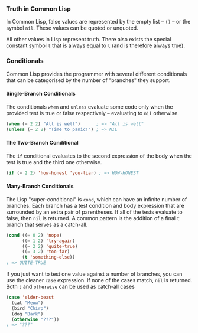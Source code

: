 ### Truth in Common Lisp

In Common Lisp, false values are represented by the empty list – `()` – or the
symbol `nil`. These values can be quoted or unquoted.

All other values in Lisp represent truth. There also exists the special constant
symbol `t` that is always equal to `t` (and is therefore always true).

### Conditionals

Common Lisp provides the programmer with several different conditionals that can
be categorised by the number of "branches" they support.

#### Single-Branch Conditionals

The conditionals `when` and `unless` evaluate some code only when the provided
test is true or false respectively – evaluating to `nil` otherwise.

```lisp
(when (= 2 2) "All is well")      ; => "All is well"
(unless (= 2 2) "Time to panic!") ; => NIL
```

#### The Two-Branch Conditional

The `if` conditional evaluates to the second expression of the body when the
test is true and the third one otherwise.

```lisp
(if (= 2 2) 'how-honest 'you-liar) ; => HOW-HONEST
```

#### Many-Branch Conditionals

The Lisp "super-conditional" is `cond`, which can have an infinite number of
branches. Each branch has a test condition and body expression that are
surrounded by an extra pair of parentheses. If all of the tests evaluate to
false, then `nil` is returned. A common pattern is the addition of a final `t`
branch that serves as a catch-all.

```lisp
(cond ((= 0 2) 'nope)
      ((= 1 2) 'try-again)
      ((= 2 2) 'quite-true)
      ((= 3 2) 'too-far)
      (t 'something-else))
; => QUITE-TRUE
```

If you just want to test one value against a number of branches, you can use the
cleaner `case` expression. If none of the cases match, `nil` is returned. Both
`t` and `otherwise` can be used as catch-all cases

```lisp
(case 'elder-beast
  (cat "Meow")
  (bird "Chirp")
  (dog "Bark")
  (otherwise "???"))
; => "???"
```
